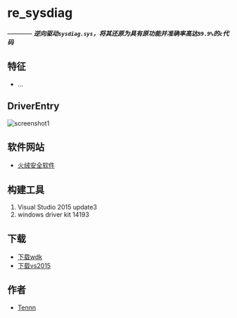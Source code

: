 # re_sysdiag  
———— ***逆向驱动```sysdiag.sys```，将其还原为具有原功能并准确率高达```99.9%```的```c```代码***





## 特征
- ...






## DriverEntry
![screenshot1](https://raw.githubusercontent.com/stonedreamforest/misc/5597d300464228a7275fd4975476d9b0b15c8c5e/2017-10-03_15-38-09.gif)




## 软件网站
- [火绒安全软件][99]


## 构建工具
1. Visual Studio 2015 update3
2. windows driver kit 14193

## 下载
- [下载wdk][98]
- [下载vs2015][97]





## 作者
- [Tennn][1]


[1]:https://github.com/stonedreamforest
[97]: https://go.microsoft.com/fwlink/p/?LinkId=534599
[98]: https://developer.microsoft.com/en-us/windows/hardware/windows-driver-kit
[99]: http://www.huorong.cn/index.html
